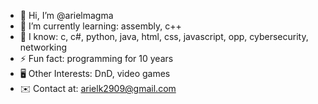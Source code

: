 - 👋 Hi, I’m @arielmagma
- 🌱 I’m currently learning: assembly, c++
- 📖 I know: c, c#, python, java, html, css, javascript, opp, cybersecurity, networking
- ⚡ Fun fact: programming for 10 years
- 🖥️ Other Interests: DnD, video games
- ✉️ Contact at: arielk2909@gmail.com
